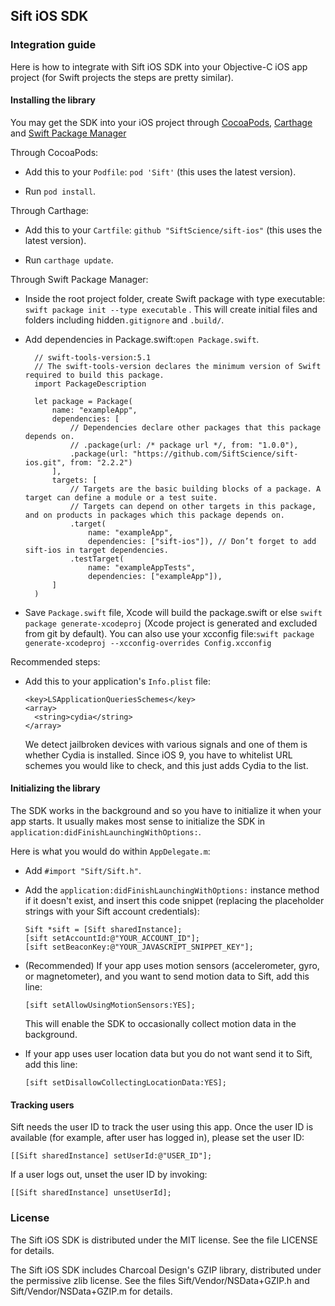 ## Sift iOS SDK

### Integration guide

Here is how to integrate with Sift iOS SDK into your Objective-C iOS app
project (for Swift projects the steps are pretty similar).

#### Installing the library

You may get the SDK into your iOS project through  [CocoaPods](http://cocoapods.org/), [Carthage](https://github.com/Carthage/Carthage) and [Swift Package Manager](https://github.com/apple/swift-package-manager)

Through CocoaPods:

* Add this to your `Podfile`: `pod 'Sift'` (this uses the latest
  version).

* Run `pod install`.

Through Carthage:

* Add this to your `Cartfile`: `github "SiftScience/sift-ios"` (this
  uses the latest version).

* Run `carthage update`.

Through Swift Package Manager:

* Inside the root project folder, ​create Swift package with type executable: `swift package init --type executable` .
This will create initial files and folders including hidden​ `​.gitignore​` ​and `.build/​`.

* Add dependencies in Package.swift: ​`open Package.swift`.
  
  ```
    // swift-tools-version:5.1
    // The swift-tools-version declares the minimum version of Swift required to build this package.
    import​ ​PackageDescription
    
    let package = Package(
        name: "exampleApp",
        dependencies: [
            // Dependencies declare other packages that this package depends on.
            ​// .package(url: /* package url */, from: "1.0.0"),
            .​package​(​url​: "https://github.com/SiftScience/sift-ios.git"​, ​from​: "2.2.2"​)
        ],
        ​targets​: [
            ​// Targets are the basic building blocks of a package. A target can define a module or a test suite.
            ​// Targets can depend on other targets in this package, and on products in packages which this package depends on.
            ​.target(
                name: "exampleApp",
                dependencies: ["sift-ios"]), // Don’t forget to add sift-ios in target dependencies.
            .testTarget(
                name: "exampleAppTests",
                dependencies: ["exampleApp"]),
        ] 
    )
  ```
* Save `Package.swift` file, Xcode will build the package.swift or else ​`swift package generate-xcodeproj`
(Xcode project is generated and excluded from git by default). 
You can also use your xcconfig file: ​`swift package generate-xcodeproj --xcconfig-overrides Config.xcconfig`

Recommended steps:

* Add this to your application's `Info.plist` file:

  ```
  <key>LSApplicationQueriesSchemes</key>
  <array>
    <string>cydia</string>
  </array>
  ```

  We detect jailbroken devices with various signals and one of them is
  whether Cydia is installed.  Since iOS 9, you have to whitelist URL
  schemes you would like to check, and this just adds Cydia to the list.

#### Initializing the library

The SDK works in the background and so you have to initialize it when
your app starts.  It usually makes most sense to initialize the SDK in
`application:didFinishLaunchingWithOptions:`.

Here is what you would do within `AppDelegate.m`:

* Add `#import "Sift/Sift.h"`.

* Add the `application:didFinishLaunchingWithOptions:` instance method
  if it doesn't exist, and insert this code snippet (replacing the placeholder
  strings with your Sift account credentials):

  ```
  Sift *sift = [Sift sharedInstance];
  [sift setAccountId:@"YOUR_ACCOUNT_ID"];
  [sift setBeaconKey:@"YOUR_JAVASCRIPT_SNIPPET_KEY"];
  ```

* (Recommended) If your app uses motion sensors (accelerometer, gyro, or
  magnetometer), and you want to send motion data to Sift, add this line:
  ```
  [sift setAllowUsingMotionSensors:YES];
  ```
  This will enable the SDK to occasionally collect motion data in the
  background.
  
* If your app uses user location data but you do not want send it to
  Sift, add this line:
  ```
  [sift setDisallowCollectingLocationData:YES];
  ```

#### Tracking users

Sift needs the user ID to track the user using this app. Once the user ID
is available (for example, after user has logged in), please set the
user ID:

```
[[Sift sharedInstance] setUserId:@"USER_ID"];
```

If a user logs out, unset the user ID by invoking:

```
[[Sift sharedInstance] unsetUserId];
```

### License

The Sift iOS SDK is distributed under the MIT license. See the file LICENSE for details.

The Sift iOS SDK  includes Charcoal Design's GZIP library, distributed under the permissive zlib license.  See the files Sift/Vendor/NSData+GZIP.h and Sift/Vendor/NSData+GZIP.m for details.
